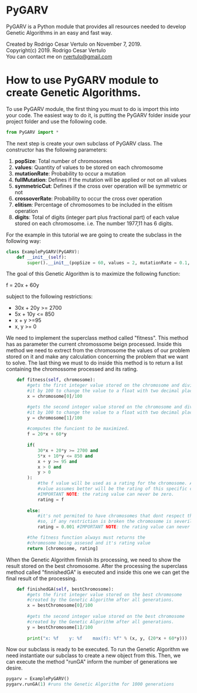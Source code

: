 # PyGARV
PyGARV is a Python module that provides all resources needed to develop Genetic Algorithms in an easy and fast way.

Created by Rodrigo Cesar Vertulo on November 7, 2019.
<br/>
Copyright(c) 2019. Rodrigo Cesar Vertulo
<br/>
You can contact me on rvertulo@gmail.com


# **How to use PyGARV module to create Genetic Algorithms.**
To use PyGARV module, the first thing you must to do is import this into your code. The easiest way to do it, is putting the PyGARV folder inside your project folder and use the following code.


```python
from PyGARV import *
```

The next step is create your own subclass of PyGARV class. The constructor has the following parameters:

1.   **popSize**: Total number of chromosomes
2.   **values**: Quantity of values to be stored on each chromosome
3.   **mutationRate**: Probability to occur a mutation
4.   **fullMutation**: Defines if the mutation will be applied or not on all values
5.   **symmetricCut**: Defines if the cross over operation will be symmetric or not
6.   **crossoverRate**: Probability to occur the cross over operation
7.   **elitism**: Percentage of chromosomes to be included in the elitism operation
8.   **digits**: Total of digits (integer part plus fractional part) of each value stored on each chromosome. i.e. The number 1977,11 has 6 digits.

For the example in this tutorial we are going to create the subclass in the following way:


```python
class ExamplePyGARV(PyGARV):
    def __init__(self):
        super().__init__(popSize = 60, values = 2, mutationRate = 0.1, fullMutation = True, symmetricCut = True, crossoverRate = 1, elitism = 0.3, digits = 6)

```

The goal of this Genetic Algorithm is to maximize the following function:

f = 20x + 60y

subject to the following restrictions:

* 30x + 20y >= 2700
* 5x + 10y <= 850
* x + y >=95
* x, y >= 0

We need to implement the superclass method called "fitness". This method has as parameter the current chromossome beign processed. Inside this method we need to extrect from the chromosome the values of our problem stored on it and make any calculation concerning the problem that we want to solve. The last thing we must to do inside this method is to return a list containing the chromossome processed and its rating.


```python
    def fitness(self, chromosome):
        #gets the first integer value stored on the chromosome and divides
        #it by 100 to change the value to a float with two decimal places.
        x = chromosome[0]/100

        #gets the second integer value stored on the chromosome and divides
        #it by 100 to change the value to a float with two decimal places.
        y = chromosome[1]/100
        
        #computes the funciont to be maximized.
        f = 20*x + 60*y
        
        if(
            30*x + 20*y >= 2700 and
            5*x + 10*y <= 850 and
            x + y >= 95 and
            x > 0 and
            y > 0
        ):
            #the f value will be used as a rating for the chromosome. As bigger
            #value assumes better will be the rating of this specific chromosome.
            #IMPORTANT NOTE: the rating value can never be zero.
            rating = f
            
        else:
            #it's not permited to have chromosomes that dont respect the restrictions
            #so, if any restriction is broken the chromosome is severily penalized.
            rating = 0.001 #IMPORTANT NOTE: the rating value can never be zero.

        #the fitness function always must returns the
        #chromosome being assesed and it's rating value
        return [chromosome, rating]
```

When the Genetic Algorithm finnish its processing, we need to show the result stored on the best chromosome. After the processing the superclass method called "finnishedGA" is executed and inside this one we can get the final result of the processing.


```python
    def finishedGA(self, bestChromosome):
        #gets the first integer value stored on the best chromosome
        #created by the Genetic Algorithm after all generations.
        x = bestChromosome[0]/100
            
        #gets the second integer value stored on the best chromosome
        #created by the Genetic Algorithm after all generations.
        y = bestChromosome[1]/100
        
        print("x: %f    y: %f    max(f): %f" % (x, y, (20*x + 60*y)))

```

Now our subclass is ready to be executed. To run the Genetic Algorithm we need instantiate our subclass to create a new object from this. Then, we can execute the method "runGA" inform the number of generations we desire.


```python
pygarv = ExamplePyGARV()
pygarv.runGA(1) #runs the Genetic Algorithm for 1000 generations
```
